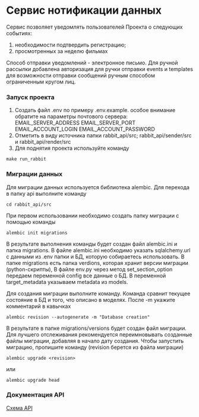 # Сервис нотификации данных
Сервис позволяет уведомлять пользователей Проекта о следующих событиях:

1) необходимости подтвердить регистрацию;
2) просмотренных за неделю фильмах

Способ отправки уведомлений - электронное письмо.
Для ручной рассылки добавлена авторизация для ручки отправки events и templates для возможности отправки сообщений 
ручным способом ограниченным кругом лиц.

### Запуск проекта
1. Создать файл .env по примеру .env.example.
особое внимание обратите на параметры почтового сервера: 
EMAIL_SERVER_ADDRESS EMAIL_SERVER_PORT EMAIL_ACCOUNT_LOGIN EMAIL_ACCOUNT_PASSWORD
2. Отметить в виду источника папки rabbit_api/src; rabbit_api/sender/src и rabbit_api/render/src
3. Для поднятия проекта используйте команду
```
make run_rabbit
```

### Миграции данных
Для миграции данных используется библиотека alembic.
Для перехода в папку api выполните команду
```
cd rabbit_api/src
```
При первом использовании необходимо создать папку миграции с помощью команды
```
alembic init migrations
```
В результате выполнения команды будет создан файл alembic.ini и папка migrations.
В файле alembic.ini необходимо указать sqlalchemy.url с данными из .env папки и БД, которую собираетесь использовать.
В папке migrations есть папка verdions, которая хранит версии миграции (python-скрипты),
В файле env.py через метод set_section_option передаем переменной config все данные о БД.
В переменной target_metadata указываем metadata из models.


Для создания миграции выполните команду. Команда сравнит текущее состояние в БД и того, что описано в моделях.
После -m укажите комментарий в кавычках
```
alembic revision --autogenerate -m "Database creation"
```
В результате в папке migrations/versions будет создан файл миграции.
Для лучшего отслеживания рекомендуется переимновывать созданные файлы миграции, добавляя в начало дату создания.
Чтобы запустить миграцию, пропишите команду (revision берется из файла миграции)
```
alembic upgrade <revision>
```
или
```
alembic upgrade head
```

### Документация API

[Схема API](http://localhost:8011/api/openapi)

